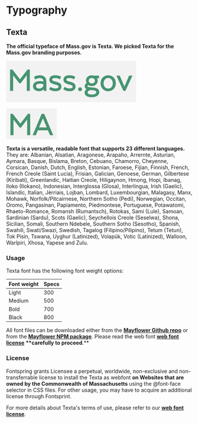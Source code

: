 # Typography

## Texta

**The official typeface of Mass.gov is Texta. We picked Texta for the Mass.gov branding purposes.**

![&quot;Mass.gov&quot; displaying in Texta](../.gitbook/assets/texta-massgov-1%20%281%29.png)

![&quot;MA&quot; displaying in Texta](../.gitbook/assets/texta-ma%20%285%29.png)


**Texta is a versatile, readable font that supports 23 different languages.** They are: Albanian, Alsatian, Aragonese, Arapaho, Arrernte, Asturian, Aymara, Basque, Bislama, Breton, Cebuano, Chamorro, Cheyenne, Corsican, Danish, Dutch, English, Estonian, Faroese, Fijian, Finnish, French, French Creole \(Saint Lucia\), Frisian, Galician, Genoese, German, Gilbertese \(Kiribati\), Greenlandic, Haitian Creole, Hiligaynon, Hmong, Hopi, Ibanag, Iloko \(Ilokano\), Indonesian, Interglossa \(Glosa\), Interlingua, Irish \(Gaelic\), Islandic, Italian, Jèrriais, Lojban, Lombard, Luxembourgian, Malagasy, Manx, Mohawk, Norfolk/Pitcairnese, Northern Sotho \(Pedi\), Norwegian, Occitan, Oromo, Pangasinan, Papiamento, Piedmontese, Portuguese, Potawatomi, Rhaeto-Romance, Romansh \(Rumantsch\), Rotokas, Sami \(Lule\), Samoan, Sardinian \(Sardu\), Scots \(Gaelic\), Seychellois Creole \(Seselwa\), Shona, Sicilian, Somali, Southern Ndebele, Southern Sotho \(Sesotho\), Spanish, Swahili, Swati/Swazi, Swedish, Tagalog \(Filipino/Pilipino\), Tetum \(Tetun\), Tok Pisin, Tswana, Uyghur \(Latinized\), Volapük, Votic \(Latinized\), Walloon, Warlpiri, Xhosa, Yapese and Zulu.

### Usage

Texta font has the following font weight options:

| Font weight | Specs |
| :--- | :--- |
| Light | 300 |
| Medium | 500 |
| Bold | 700 |
| Black | 800 |

All font files can be downloaded either from the [**Mayflower Github repo**](https://github.com/massgov/mayflower/tree/develop/assets/fonts) or from the [**Mayflower NPM package**](https://unpkg.com/@massds/mayflower@6.0.0/fonts/). Please read the web font [**web font license**](https://www.fontspring.com/lic/htswufoczd) **\*\*carefully to proceed**.\*\*

### License

Fontspring grants Licensee a perpetual, worldwide, non-exclusive and non-transferrable license to install the Texta as webfont **on Websites that are owned by the Commonwealth of Massachusetts** using the @font-face selector in CSS files. For other usage, you may have to acquire an additional license through Fontsprint.

For more details about Texta's terms of use, please refer to our [**web font license**](https://www.fontspring.com/lic/htswufoczd).

